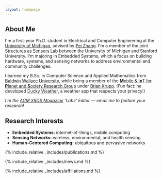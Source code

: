 ```yaml
---
layout: homepage
---
```


## About Me

I'm a first-year Ph.D. student in Electrical and Computer Engineering at the [University of Michigan][U-Mich], advised by [Pei Zhang][Pei-Zhang]. I'm a member of the joint [Structures as Sensors Lab][NohPei] between the University of Michigan and Stanford University. I'm majoring in Embedded Systems, which a focus on building hardware, systems, and sensing networks to address environmental and community challenges.

I earned my B.Sc. in Computer Science and Applied Mathematics from [Baldwin Wallace University][B-W], while being a member of the [<b>M</b>obile & I<b>o</b>T for <b>P</b>lanet and <b>S</b>ociety Research Group][MOPS] under [Brian Krupp][Brian-Krupp]. (Fun fact: he developed [Ducky Weather][ducky], a weather app that respects your privacy!)

*I’m the [ACM XRDS Magazine][ACM-XRDS] 'Labz' Editor — email me to feature your research!*

## Research Interests

- **Embedded Systems:** internet-of-things, mobile computing
- **Sensing Networks:** wireless, environmental, and health sensing
- **Human-Centered Computing:** ubiquitous and pervasive networks

{% include_relative _includes/publications.md %}

{% include_relative _includes/news.md %}

{% include_relative _includes/affiliations.md %}

[s5]: https://buildspace.so
[U-Mich]: https://umich.edu
[AQ-IoT]: https://mopsdev.bw.edu/~bkrupp/aq/view.html
[Pei-Zhang]: https://peizhang.engin.umich.edu
[B-W]: https://www.bw.edu
[ACM-XRDS]: https://xrds.acm.org
[MOPS]: https://mops.bw.edu
[Brian-Krupp]: https://krupp.dev
[ducky]: https://apps.apple.com/us/app/ducky-weather/id6474254666
[NCWIT-AiC-Collegiate-Award]: https://www.aspirations.org/award-programs/aic-collegiate-award 
[ACM-XRDS-Magazine]: https://xrds.acm.org
[CIO-Tomorrow-Scholarship]: https://www.cio-tomorrow.com/studentscholarship.html
[CCSC]: https://www.ccsc.org/midwest/
[OSGC]: https://osgc.org/
[CMU-REU]: https://hcii.cmu.edu/summer-research-program
[OCWIC]: https://ocwic23.ocwic.org
[Campus-Plate]: https://mops.bw.edu/cp/
[Edu-Sense]: https://www.edusense.io
[NohPei]: https://github.com/NohPei
